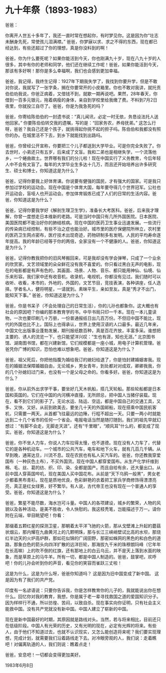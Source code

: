 # 九十年祭（1893-1983）

爸爸：

你离开人世五十多年了，我还一直时常在想起你，有时梦见你。这是因为你“壮志未酬身先死，常使孩儿泪满襟。” 爸爸，你梦寐以求、求之不得的东西，现在都已经达到，有些还超过了你的理想，真是你没料到的啊！

爸爸，你为什么要死呢？如果你能活到今天，你也刚满九十岁，现在八九十岁的人很多，其中有你的老师和同学，他们还在继续工作呢！爸爸，如果你能活到今天，那该有多好啊！那你是多么幸福啊，我们也会感到更加幸福。

爸爸，我记得，我终生记得：1927年下期我失学了，我找到你要升学，但是不敢对你说，我就写了一张字条，搁在你要常开的小皮箱里。你也不敢对我讲，就托贡伯伯劝我说，你爸正病着，又借钱不到，就歇一期再说吧。果然，28年春天，你借到一百多元银元，拖着病瘦的身体，亲自到学校里给我缴了费。不料到7月2日夜里，你就投江自尽了。爸爸，你是为我急死的吗？

爸爸，你寄给陈伯伯的一封遗书说：“真儿闻讯，必定一时无依，务恳设法托人送他回家。” 你要陈伯伯转交我的遗嘱，写的是：“回家务农，养母抚弟。” 这怎么行呀，爸爸？我自己还是个孩子，就挑得起你挑不起的担子吗。陈伯伯和我都没有照你的办。在城里活不下去，到乡下就能找到出路吗。

爸爸，你曾经公开宣称，你要把三个儿子都送到大学毕业。可是你完全失败了。你去世时，小弟还只有五岁，后来成了文盲。我和二弟也是相继失学，一个流落他乡，一个蜷曲故土。世界哪有我们的分儿啦！现在中国实行了义务教育，今后年轻人中不会有文盲了。每年的大学毕业生多达十几万，而且还开始培养出许多研究生、硕士和博士，你知道这是为什么？

爸爸，记得你要我上好体育课。你说要有健强的国民，才有强大的国家。可是我只参加过学校的运动会。现在中国是个体育大国，每年要夺得几个世界冠军。公社也开运动会，盲哑人也开运动会。参加体育锻炼已成了人们的日常的生活内容。爸爸，你知道这是为什么？

爸爸，记得你要我学好《解剖生理卫生学》，准备长大考医科。爸爸，后来我才理解，你曾一度想走日本维新的老路。可是当时中国只有几所外国医院。日本医院、美国医院都不能治好你的肺结核病。现在中国的医药卫生事业迅速发展。一些流行的传染病已经控制，有些不治之症也能治好。城市里的医疗保健院所林立，农村里的医药卫生网点密布，医疗技术出现奇迹，药物研制多有发明。人民的平均寿命逐年提高。我的年龄已经等于你的两倍，全家没有一个不健康的人。爸爸，你知道这是为什么？

爸爸，记得你教我把你的旧风琴搬回来，可是我却没有学会弹琴，只成了一个业余的欣赏家。文艺领域里的朵朵鲜花没有我不喜爱的。你只看过黑白无声的电影，现在的电影都是有声有色的，其画面、场景、人物、音乐、都只能用神仙、仙境、仙乐来形容。我们家中还有收音机，收录机，电视机，你都没有见过。我们随时可以收听、收看，本市的，外地的，外国的，文艺节目，竞技表演，各种讲座，任人选择。学者名人，健将明星，一请就到。素昧平生，亲如至友。真是“秀才不出门，能知天下事。” 爸爸，你知道这是为什么？

爸爸，你是书呆子（不会处理自己的日常生活），你的儿孙也都象你。这大概也有社会的原因吧？你编的那本教育学的书，中华书局只印一千本。现在一本儿童读物，一次也要印刷几十万册，一份普通报纸日出几百万份。不但旧中国不能比，现代的外国也比不上。国际上也得承认，世界上使用汉语的人口最多。最近几年来，中国文化出版事业蓬勃发展，期刊报纸数百种，真是百花齐放，丰富多采。谁想把主要的、诱人的流览一下，也只能望洋兴叹：“生也有涯，知也无涯。” 北京图书馆、湖南图书馆，都在兴建新馆，它们规模都是一座小城，用电子计算机管理。爸爸凭你广博的知识，恐怕也难以想象吧。爸爸，你知道这是为什么？

爸爸，祖父死后，你把他指腹为婚给我订的媳妇给退了，你是怕封建婚姻害我。现在的婚姻法保障婚姻自由，无论城乡，男女青年，到处都对对成双，卿卿我我，你的几个孙媳妇过门来，也没有一个是父母之命的。你看多好。爸爸，你知道这是为什么？

爸爸，你从前外出求学干事，要坐好几天木帆船，搭几天轮船。那些轮船都是日本国和英国的。它们在中国的内河横冲直撞，无所顾忌，把中国人当猪仔装载。现在，看不到它们的影子了。无论水运、陆运、空运，都是中国自己的交通工具，又多、又快、又好。从前到欧美去，要坐几十天的外国邮船，现在搭乘中国民航客机，只需要一两天。从首都飞往最远的边陲，行程不超出一天。只要一两小时就能达到二十几个省市的任何一个省会。电报电话当然是随打随到。我们的祖先早就幻想过：“有脚不会走，无脚走天涯”。还有“千里眼”，“顺风耳”什么的，都变成了现实。爸爸，你知道这是为什么？

爸爸，你不坐人力车，你说人力车拉得太慢，也不道德。现在没有人力车了，代替它的是各种机动车。一个城市的公共汽车，电车和地下火车，就有几百几千辆。从早到晚，通宵达旦，川流不息。现在农民也有私人买汽车的。爸爸，你还教我穿爱国布（一种灰色土布），不买外国货。现在中国人都穿爱国布。从生产化学纤维到棉、毛、丝、葛的纺、织、印、染、全都是国产。而且自给有余，还大量出口。从前中国人穿英国哔叽，现在美国人买中国花布。从前是“天下乌鸦一般黑”，男女老少都着黑布青衫。现在是质地优良，色彩鲜艳的衣着把工家兵学商修饰得漂漂亮亮，真正是红女绿男，好不繁华。有人说，古代帝王也没有现在一个普通人的享受。爸爸，你知道这是为什么？

爸爸，繁星不能尽数，海水岂可斗量。中国人的各项建设，城乡的繁荣，人物的风貌以及各种活动，是美不胜收，令人快慰的。我这枝秃笔，岂能描述于万一。请你附在云端，举目眺望吧！你看：

那缀着五颗红星的探测卫星，那朝着太平洋飞驰的火箭，那从戈壁滩上升起的蘑菇状烟云，那内耀在九曲黄河上的几颗明珠，那与长江三峡峭壁试比高的水坝，那烧红半边天的火炉高炉群，那如花似锦的广阔田野，那密如蛛网的黑色的和白色的道路，那象白色的箭头向四洋扩散的远洋巨轮，那海拔九千米的珠穆朗玛峰（它年年在长高嘛）上的吹不倒的红旗，还有那地上的白云乌云，并不是天上落到水面的映象，而是草原上的马牛羊。所有一切，都是中国人制造的。爸爸，鼓掌吧，欢呼吧！你的儿孙会听到你的声音，看见你的笑容而雀跃三丈啦！

这是为什么，这是为什么呀，爸爸你知道吗？ 这是因为旧中国变成了新中国。 这是因为有了我们的共产党。

印度有一名谚语说：只要你告诉我，你是怎样教育你的儿子的，我就能说出你在想什么。回忆你对我的教育，我想，你是属于老一辈寻找救国之道的爱国知识分子。因为样样行不通，所以彷徨、苦闷，以致自杀。现在事实向你证明，只有社会主义能救中国。没有共产党就没有新中国。中国人建立了崭新的中国。

现在是新中国最好的时期，其原因就是路线对头。当然，若与将来相比，目前还只在低级阶段。中国人有光荣的历史，又有光明的现在，必定有光辉的将来。有些人，由于他们不知道过去，也就不认识现实，又怎么能创造将来呢？我们要实现理想，完成计划，就需要我们沿着路线走下去。对冷眼旁观的人，我们说：走着瞧吧！对偏离轨道的人，我们则说：瞧着点走！

爸爸，安息吧！一切都会变得更加美好。

1983年6月8日

